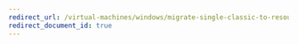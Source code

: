 ```yaml
---
redirect_url: /virtual-machines/windows/migrate-single-classic-to-resource-manager
redirect_document_id: true
---
```

